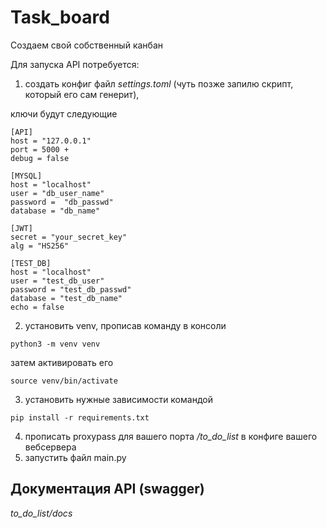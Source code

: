 # Task_board
Создаем свой собственный канбан

Для запуска API потребуется:

1) создать конфиг файл *settings.toml* (чуть позже запилю скрипт, который его сам генерит),

ключи будут следующие
```
[API]
host = "127.0.0.1"
port = 5000 +
debug = false

[MYSQL]
host = "localhost"
user = "db_user_name"
password =  "db_passwd"
database = "db_name"

[JWT]
secret = "your_secret_key"
alg = "HS256"

[TEST_DB]
host = "localhost"
user = "test_db_user"
password = "test_db_passwd"
database = "test_db_name"
echo = false
```
2) установить venv, прописав команду в консоли
```
python3 -m venv venv
```
затем активировать его
```
source venv/bin/activate
```

3) установить нужные зависимости командой
```
pip install -r requirements.txt
```
4) прописать proxypass для вашего порта */to_do_list* в конфиге вашего вебсервера
5) запустить файл main.py

## Документация API (swagger)
*to_do_list/docs*
